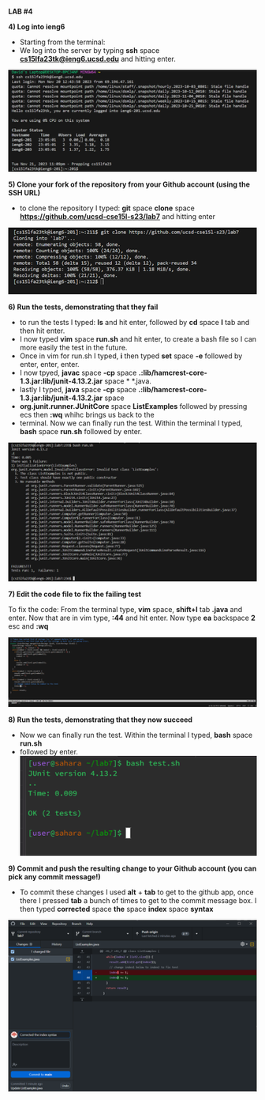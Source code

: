 

**LAB #4**


**4) Log into ieng6**

* Starting from the terminal:
* We log into the server by typing **ssh** space **cs15lfa23tk@ieng6.ucsd.edu** and hitting enter.

![Image](Lab_4_log_Into_ieng6.png)






**5) Clone your fork of the repository from your Github account (using the SSH URL)**

* to clone the repository I typed: **git** space  **clone** space **https://github.com/ucsd-cse15l-s23/lab7** and hitting enter 

![Image](Lab_4_git_clone.png)







**6) Run the tests, demonstrating that they fail**

* to run the tests I typed: **ls** and hit enter, followed by **cd** space **l** tab and then hit enter.
* I now typed **vim** space **run.sh** and hit enter, to create a bash file so I can more easily the test in the future.
* Once in vim for run.sh I typed, **i** then typed **set** space **-e** followed by enter, enter, enter.
* I now tpyed, **javac** space **-cp** space **.:lib/hamcrest-core-1.3.jar:lib/junit-4.13.2.jar** space * *.java.
* lastly I typed, **java** space **-cp** space **.:lib/hamcrest-core-1.3.jar:lib/junit-4.13.2.jar** space
*  **org.junit.runner.JUnitCore** space **ListExamples** followed by pressing ecs then **:wq** whihc brings us back to the
*  terminal. Now we can finally run the test. Within the terminal I typed, **bash** space **run.sh** followed by enter.

![Image](Lab_4_failed_Test.png)







**7) Edit the code file to fix the failing test**

To fix the code: From the terminal type, **vim** space, **shift+l** tab **.java** and enter. Now that are in vim type, **:44** and hit enter. Now type **ea** backspace **2** esc and **:wq**

![Image](Lab_4_vim_editing_VScode.png)






**8) Run the tests, demonstrating that they now succeed**

* Now we can finally run the test. Within the terminal I typed, **bash** space **run.sh**
* followed by enter.
![Image](Lab_4_running_test_vscode.png)






**9) Commit and push the resulting change to your Github account (you can pick any commit message!)**

* To commit these changes I used **alt** + **tab** to get to the github app, once there I pressed **tab** a bunch of times to get to the commit message box. I then typed **corrected** space **the** space **index** space **syntax**

![Image](Lab_4_commitingToGIt.png)

